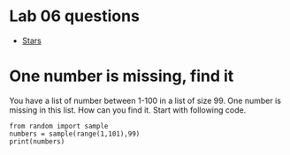 # Lab 06 questions


- [Stars](stars.md)

# One number is missing, find it

You have a list of number between 1-100 in a list of size 99. 
One number is missing in this list.
How can you find it.
Start with following code.


    from random import sample 
    numbers = sample(range(1,101),99)
    print(numbers)